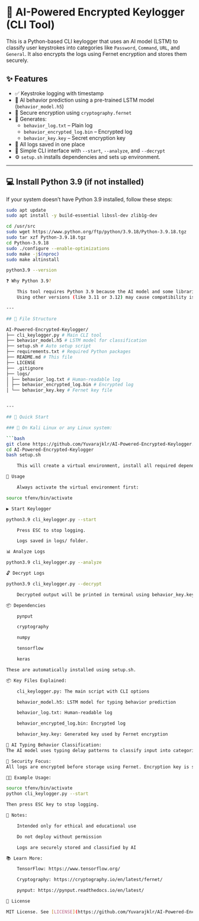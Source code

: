 # 🔐 AI-Powered Encrypted Keylogger (CLI Tool)

This is a Python-based CLI keylogger that uses an AI model (LSTM) to classify user keystrokes into categories like `Password`, `Command`, `URL`, and `General`. It also encrypts the logs using Fernet encryption and stores them securely.

## ✨ Features

- ✅ Keystroke logging with timestamp
- 🧠 AI behavior prediction using a pre-trained LSTM model (`behavior_model.h5`)
- 🔐 Secure encryption using `cryptography.fernet`
- 📄 Generates:
  - `behavior_log.txt` – Plain log
  - `behavior_encrypted_log.bin` – Encrypted log
  - `behavior_key.key` – Secret encryption key
- 📁 All logs saved in one place
- 🔧 Simple CLI interface with `--start`, `--analyze`, and `--decrypt`
- ⚙️ `setup.sh` installs dependencies and sets up environment.

---

## 💻 Install Python 3.9 (if not installed)

If your system doesn’t have Python 3.9 installed, follow these steps:

```bash
sudo apt update
sudo apt install -y build-essential libssl-dev zlib1g-dev

cd /usr/src
sudo wget https://www.python.org/ftp/python/3.9.18/Python-3.9.18.tgz
sudo tar xzf Python-3.9.18.tgz
cd Python-3.9.18
sudo ./configure --enable-optimizations
sudo make -j$(nproc)
sudo make altinstall

python3.9 --version

❓ Why Python 3.9?

    This tool requires Python 3.9 because the AI model and some libraries (like TensorFlow/Keras) used in this project are tested and stable with Python 3.9.
    Using other versions (like 3.11 or 3.12) may cause compatibility issues with tensorflow, pynput, or cryptography.

---

## 📂 File Structure

AI-Powered-Encrypted-Keylogger/
├── cli_keylogger.py # Main CLI tool
├── behavior_model.h5 # LSTM model for classification
├── setup.sh # Auto setup script
├── requirements.txt # Required Python packages
├── README.md # This file
├── LICENSE
├── .gitignore
├── logs/
│ ├── behavior_log.txt # Human-readable log
│ ├── behavior_encrypted_log.bin # Encrypted log
│ └── behavior_key.key # Fernet key file


---

## 🚀 Quick Start

### 🐧 On Kali Linux or any Linux system:

```bash
git clone https://github.com/Yuvarajklr/AI-Powered-Encrypted-Keylogger.git
cd AI-Powered-Encrypted-Keylogger
bash setup.sh

    This will create a virtual environment, install all required dependencies, and get the tool ready.

📌 Usage

    Always activate the virtual environment first:

source tfenv/bin/activate

▶ Start Keylogger

python3.9 cli_keylogger.py --start

    Press ESC to stop logging.

    Logs saved in logs/ folder.

📊 Analyze Logs

python3.9 cli_keylogger.py --analyze

🔓 Decrypt Logs

python3.9 cli_keylogger.py --decrypt

    Decrypted output will be printed in terminal using behavior_key.key.

📦 Dependencies

    pynput

    cryptography

    numpy

    tensorflow

    keras

These are automatically installed using setup.sh.

📦 Key Files Explained:

    cli_keylogger.py: The main script with CLI options

    behavior_model.h5: LSTM model for typing behavior prediction

    behavior_log.txt: Human-readable log

    behavior_encrypted_log.bin: Encrypted log

    behavior_key.key: Generated key used by Fernet encryption

🧠 AI Typing Behavior Classification:
The AI model uses typing delay patterns to classify input into categories like "Password", "Command", "URL", or "General". Helps monitor behavior patterns intelligently.

🔐 Security Focus:
All logs are encrypted before storage using Fernet. Encryption key is saved as behavior_key.key. Do not share or lose this key.

👨‍💻 Example Usage:

source tfenv/bin/activate  
python cli_keylogger.py --start  

Then press ESC key to stop logging.

📎 Notes:

    Intended only for ethical and educational use

    Do not deploy without permission

    Logs are securely stored and classified by AI

📚 Learn More:

    TensorFlow: https://www.tensorflow.org/

    Cryptography: https://cryptography.io/en/latest/fernet/

    pynput: https://pynput.readthedocs.io/en/latest/

📄 License

MIT License. See [LICENSE](https://github.com/Yuvarajklr/AI-Powered-Encrypted-Keylogger/blob/main/LICENSE) for more details.
